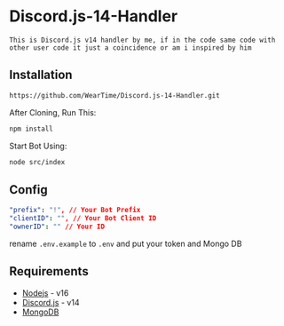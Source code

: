 # Discord.js-14-Handler

```
This is Discord.js v14 handler by me, if in the code same code with other user code it just a coincidence or am i inspired by him
```

## Installation

```bash
https://github.com/WearTime/Discord.js-14-Handler.git
```
After Cloning, Run This:
```bash
npm install
```
Start Bot Using:
```bash
node src/index
```

## Config

```yaml
"prefix": "!", // Your Bot Prefix
"clientID": "", // Your Bot Client ID
"ownerID": "" // Your ID
```

rename `.env.example` to `.env` and put your token and Mongo DB

## Requirements

- [Nodejs](https://nodejs.org/en/) - v16
- [Discord.js](https://github.com/discordjs/discord.js/) - v14
- [MongoDB](https://www.mongodb.com/)



